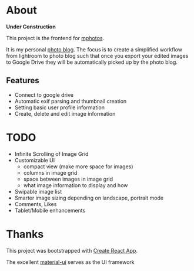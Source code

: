# About

**Under Construction**

This project is the frontend for [mphotos](https://www.github.com/msvens/photos).

It is my personal [photo blog](https://www.mellowtech.org). The focus is to create
a simplified workflow from lightroom to photo blog such that once you export
your edited images to Google Drive they will be automatically picked up by the
photo blog.

## Features

- Connect to google drive
- Automatic exif parsing and thumbnail creation
- Setting basic user profile information
- Create, delete and edit image information

# TODO
- Infinite Scrolling of Image Grid
- Customizable UI
    - compact view (make more space for images)
    - columns in image grid
    - space between images in image grid
    - what image information to display and how
- Swipable image list
- Smarter image sizing depending on landscape, portrait mode
- Comments, Likes
- Tablet/Mobile enhancements

# Thanks

This project was bootstrapped with [Create React App](https://github.com/facebook/create-react-app).

The excellent [material-ui](https://material-ui.com/) serves as the UI framework
